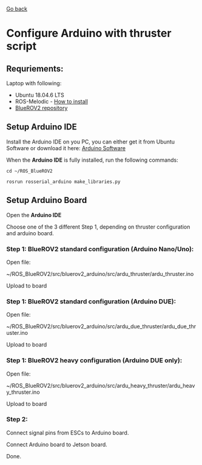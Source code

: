 [Go back](../README.md)

# <b>Configure Arduino with thruster script</b>

## <b>Requriements:</b>
Laptop with following:
* Ubuntu 18.04.6 LTS
* ROS-Melodic - [How to install](Install_ROS.md)
* [BlueROV2 repository](https://github.com/AAU-Underwater-Robot-Lab/ROS_BlueROV2)


## <b>Setup Arduino IDE</b>
Install the Arduino IDE on you PC, you can either get it from Ubuntu Software or download it here: [Arduino Software](https://www.arduino.cc/en/software)

When the <b>Arduino IDE</b> is fully installed, run the following commands:

`cd ~/ROS_BlueROV2`

`rosrun rosserial_arduino make_libraries.py`

## <b>Setup Arduino Board</b>
Open the <b>Arduino IDE</b>

Choose one of the 3 different Step 1, depending on thruster configuration and arduino board.

### <b>Step 1: BlueROV2 standard configuration (Arduino Nano/Uno):</b>
Open file:

~/ROS_BlueROV2/src/bluerov2_arduino/src/ardu_thruster/ardu_thruster.ino

Upload to board

### <b>Step 1: BlueROV2 standard configuration (Arduino DUE):</b>
Open file:

~/ROS_BlueROV2/src/bluerov2_arduino/src/ardu_due_thruster/ardu_due_thruster.ino

Upload to board

### <b>Step 1: BlueROV2 heavy configuration (Arduino DUE only):</b>
Open file:

~/ROS_BlueROV2/src/bluerov2_arduino/src/ardu_heavy_thruster/ardu_heavy_thruster.ino

Upload to board

### <b>Step 2:</b>
Connect signal pins from ESCs to Arduino board.

Connect Arduino board to Jetson board.

Done.